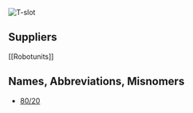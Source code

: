 ![T-slot](http://images1.mcmaster.com/mvA/contents/gfx/small/47065t102l1s.png?ver=1412350011)

## Suppliers
[[Robotunits]]

## Names, Abbreviations, Misnomers
* [80/20](https://en.wikipedia.org/wiki/80/20)
